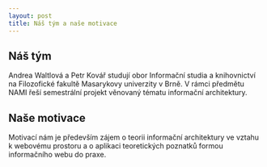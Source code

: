 ```yaml
---
layout: post
title: Náš tým a naše motivace
---
```


Náš tým
-------

Andrea Waltlová a Petr Kovář studují obor Informační studia a knihovnictví na Filozofické fakultě Masarykovy univerzity v Brně. V rámci předmětu NAMI řeší semestrální projekt věnovaný tématu informační architektury.

Naše motivace
-------------

Motivací nám je především zájem o teorii informační architektury ve vztahu k webovému prostoru a o aplikaci teoretických poznatků formou informačního webu do praxe.
